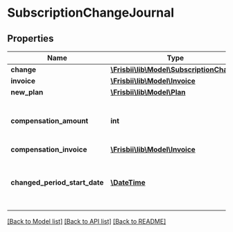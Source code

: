 # SubscriptionChangeJournal

## Properties
Name | Type | Description | Notes
------------ | ------------- | ------------- | -------------
**change** | [**\Frisbii\lib\Model\SubscriptionChange**](SubscriptionChange.md) |  | [optional] 
**invoice** | [**\Frisbii\lib\Model\Invoice**](Invoice.md) |  | [optional] 
**new_plan** | [**\Frisbii\lib\Model\Plan**](Plan.md) |  | [optional] 
**compensation_amount** | **int** | If compensation the compensation amount | [optional] 
**compensation_invoice** | [**\Frisbii\lib\Model\Invoice**](Invoice.md) |  | [optional] 
**changed_period_start_date** | [**\DateTime**](\DateTime.md) | If the change resulted in a new billing cycle this is the start date used | [optional] 

[[Back to Model list]](../../README.md#documentation-for-models) [[Back to API list]](../../README.md#documentation-for-api-endpoints) [[Back to README]](../../README.md)

